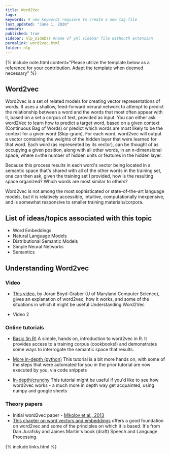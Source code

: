 ```yaml
---
title: Word2Vec
tags:
keywords: # new keywords requiere to create a new tag file
last_updated: "June 1, 2020"
summary: 
published: true
sidebar: nlp_sidebar #name of yml sidebar file withouth extension
permalink: word2vec.html
folder: nlp
---
```



{% include note.html content="Please utilize the template below as a reference for your contribution. Adapt the template when deemed necessary" %}

## Word2vec

Word2vec is a set of related models for creating vector representations of words. It uses a shallow, feed-forward nerural network to attempt to predict the relationship between a word and the words that most often appear with it, based on a set a corpus of text, provided as input. You can either ask word2Vec to learn how to predict a target word, based on a given context (Continuous Bag of Words) or predict which words are most likely to be the context for a given word (Skip-gram).  For each word, word2vec will output a vector containing the weights of the hidden layer that were learned for that word. Each word (as represented by its vector), can be thought of as occupying a given position, along with all other words, in an n-dimensional space, where n=the number of hidden units or features in the hidden layer.
 
Because this process results in each word's vector being located in a semantic space that's shared with all of the other words in the training set, one can then ask, given the training set I provided, how is the resulting space organized? Which words are most similar to others? 
 
Word2vec is not among the most sophisticated or state-of-the-art language models, but it is relatively accessible, intuitive, computationally inexpensive, and is somewhat responsive to smaller training materials/corpora.

## List of ideas/topics associated with this topic
* Word Embeddings
* Natural Language Models
* Distributional Semantic Models
* Simple Neural Networks
* Semantics

## Understanding Word2vec

### Video

* [This video](https://www.youtube.com/watch?v=QyrUentbkvw), by Joran Boyd-Graber (U of Maryland Computer Science), gives an explanation of word2vec, how it works, and some of the situations in which it might be useful
Understanding Word2Vec

* Video 2

### Online tutorials

* [Basic (in R)](https://github.com/bmschmidt/wordVectors) 
A simple, hands on, introduction to word2vec in R. It provides access to a training corpus (cookbooks!) and demonstrates some ways to interrogate the semantic space that results.

* [More in-depth (python)](https://www.kaggle.com/pierremegret/gensim-word2vec-tutorial)
This tutorial is a bit more hands on, with some of the steps that were automated for you in the prior tutorial are now executed by you, via code snippets

* [In-depth/crunchy](https://towardsdatascience.com/an-implementation-guide-to-word2vec-using-numpy-and-google-sheets-13445eebd281)
This tutorial might be useful if you'd like to see how word2vec works - a much more in depth way get acquainted, using numpy and google sheets


### Theory papers 
* Initial word2vec paper - [Mikolov et al., 2013](https://arxiv.org/abs/1301.3781)
* [This chapter on word vectors and embeddings](https://web.stanford.edu/~jurafsky/slp3/6.pdf) offers a good foundation on word2vec and some of the principles on which it is based. It's from Dan Jurafsky and James Martin's book (draft) Speech and Language Processing.

{% include links.html %}
